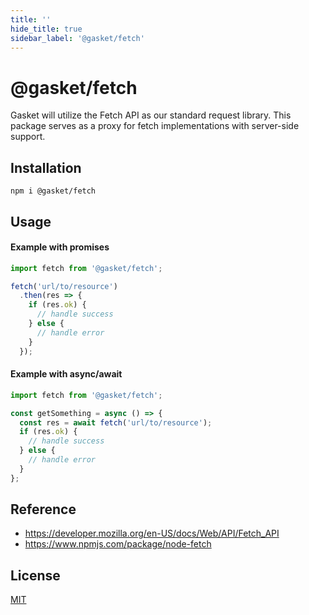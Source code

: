 ```yaml
---
title: ''
hide_title: true
sidebar_label: '@gasket/fetch'
---
```


# @gasket/fetch

Gasket will utilize the Fetch API as our standard request library. This package
serves as a proxy for fetch implementations with server-side support.

## Installation

```
npm i @gasket/fetch
```

## Usage

#### Example with promises

```js
import fetch from '@gasket/fetch';

fetch('url/to/resource')
  .then(res => {
    if (res.ok) {
      // handle success
    } else {
      // handle error
    }
  });
```

#### Example with async/await

```js
import fetch from '@gasket/fetch';

const getSomething = async () => {
  const res = await fetch('url/to/resource');
  if (res.ok) {
    // handle success
  } else {
    // handle error
  }
};
```

## Reference

- https://developer.mozilla.org/en-US/docs/Web/API/Fetch_API
- https://www.npmjs.com/package/node-fetch

## License

[MIT](../../LICENSE.md)

